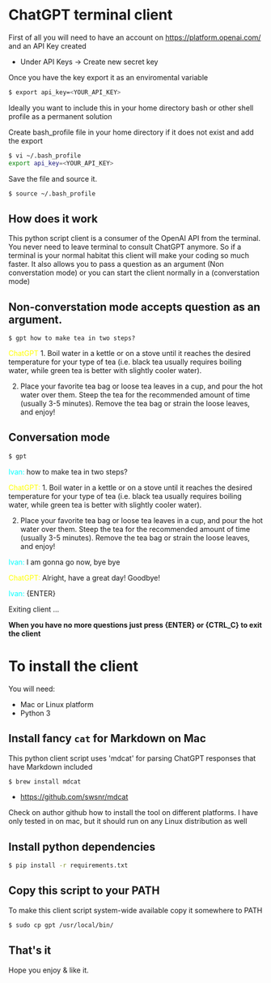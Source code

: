 # ChatGPT terminal client
First of all you will need to have an account on https://platform.openai.com/ and an API Key created

- Under API Keys -> Create new secret key

Once you have the key export it as an enviromental variable
```bash
$ export api_key=<YOUR_API_KEY>
```

Ideally you want to include this in your home directory bash or other shell profile as a permanent solution

Create bash_profile file in your home directory if it does not exist and add the export

```bash
$ vi ~/.bash_profile
export api_key=<YOUR_API_KEY>
```

Save the file and source it.

```bash
$ source ~/.bash_profile
```

## How does it work


This python script client is a consumer of the OpenAI API from the terminal. You never need to leave terminal to consult ChatGPT anymore. So if a terminal is your normal habitat this client will make your coding so much faster. It also allows you to pass a question as an argument (Non converstation mode) or you can start the client normally in a (converstation mode)

## Non-converstation mode accepts question as an argument.

```
$ gpt how to make tea in two steps?
```
<span style="color:yellow">ChatGPT</span> 1. Boil water in a kettle or on a stove until it reaches the desired temperature for your type of tea (i.e. black tea usually requires boiling water, while green tea is better with slightly cooler water).

 2. Place your favorite tea bag or loose tea leaves in a cup, and pour the hot water over them. Steep the tea for the recommended amount of time (usually 3-5 minutes). Remove the tea bag or strain the loose leaves, and enjoy!

## Conversation mode
```bash
$ gpt
```
<span style="color:cyan">Ivan: </span> how to make tea in two steps?

<span style="color:yellow">ChatGPT: </span>1. Boil water in a kettle or on a stove until it reaches the desired temperature for your type of tea (i.e. black tea usually requires boiling water, while green tea is better with slightly cooler water).

 2. Place your favorite tea bag or loose tea leaves in a cup, and pour the hot water over them. Steep the tea for the recommended amount of time (usually 3-5 minutes). Remove the tea bag or strain the loose leaves, and enjoy!

<span style="color:cyan">Ivan: </span>I am gonna go now, bye bye

<span style="color:yellow">ChatGPT: </span>Alright, have a great day! Goodbye!

<span style="color:cyan">Ivan: </span> {ENTER}

Exiting client ...

**When you have no more questions just press {ENTER} or {CTRL_C} to exit the client**

# To install the client
You will need:

- Mac or Linux platform
- Python 3

## Install fancy `cat` for Markdown on Mac
This python client script uses 'mdcat' for parsing ChatGPT responses that have Markdown included

```bash
$ brew install mdcat
```

- https://github.com/swsnr/mdcat

Check on author github how to install the tool on different platforms. I have only tested in on mac, but it should run on any Linux distribution as well


## Install python dependencies

```bash
$ pip install -r requirements.txt
```

## Copy this script to your PATH

To make this client script system-wide available copy it somewhere to PATH

```bash
$ sudo cp gpt /usr/local/bin/
```

## That's it
Hope you enjoy & like it.
